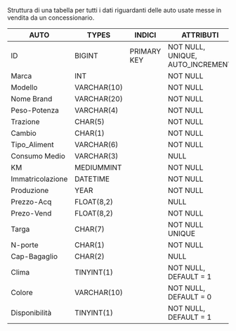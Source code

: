 
Struttura di una tabella per tutti i dati riguardanti delle auto usate messe in vendita da un concessionario.

AUTO|TYPES|INDICI|ATTRIBUTI
-------|-----|------|--------|
ID|BIGINT|PRIMARY KEY|NOT NULL, UNIQUE, AUTO_INCREMENT|
Marca|INT|           |NOT NULL|
Modello|VARCHAR(10)|       |NOT NULL|
Nome Brand|VARCHAR(20)|     |NOT NULL|
Peso-Potenza|VARCHAR(4)|    |NOT NULL|
Trazione|CHAR(5)|           |NOT NULL|
Cambio|CHAR(1)|             |NOT NULL|
Tipo_Aliment|VARCHAR(6)|   |NOT NULL|
Consumo Medio|VARCHAR(3)|   |NULL    |
KM|MEDIUMMINT|              |NOT NULL|
Immatricolazione|DATETIME|     |NOT NULL|
Produzione|YEAR|            |NOT NULL|
Prezzo-Acq|FLOAT(8,2)|      |NULL    |
Prezo-Vend|FLOAT(8,2)|      |NOT NULL|
Targa|CHAR(7)|              |NOT NULL UNIQUE|
N-porte|CHAR(1)|            |NOT NULL|
Cap-Bagaglio|CHAR(2)|       |NULL    |
Clima|TINYINT(1)|           |NOT NULL, DEFAULT = 1|
Colore|VARCHAR(10)|         |NOT NULL, DEFAULT = 0|
Disponibilità|TINYINT(1)|   |NOT NULL, DEFAULT = 1|
